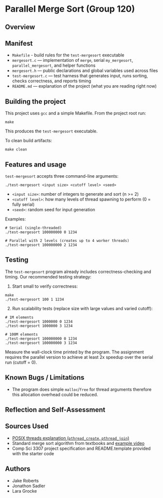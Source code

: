 # Parallel Merge Sort (Group 120)

## Overview



## Manifest

- `Makefile` - build rules for the `test-mergesort` executable
- `mergesort.c` — implementation of `merge`, serial `my_mergesort`, `parallel_mergesort`, and helper functions
- `mergesort.h` — public declarations and global variables used across files
- `test-mergesort.c` — test harness that generates input, runs sorting, checks correctness, and reports timing
- `README.md` — explanation of the project (what you are reading right now)

## Building the project

This project uses `gcc` and a simple Makefile. From the project root run:

```
make
```

This produces the `test-mergesort` executable.

To clean build artifacts:

```
make clean
```

## Features and usage

`test-mergesort` accepts three command-line arguments:

```
./test-mergesort <input size> <cutoff level> <seed>
```

- `<input size>`: number of integers to generate and sort (n >= 2)
- `<cutoff level>`: how many levels of thread spawning to perform (0 = fully serial)
- `<seed>`: random seed for input generation

Examples:

```
# Serial (single-threaded)
./test-mergesort 100000000 0 1234

# Parallel with 2 levels (creates up to 4 worker threads)
./test-mergesort 100000000 2 1234
```

## Testing

The `test-mergesort` program already includes correctness-checking and timing.
Our recommended testing strategy:

1. Start small to verify correctness:

```
make
./test-mergesort 100 1 1234
```

2. Run scalability tests (replace size with large values and varied cutoff):

```
# 1M elements
./test-mergesort 1000000 0 1234
./test-mergesort 1000000 3 1234

# 100M elements
./test-mergesort 100000000 0 1234
./test-mergesort 100000000 3 1234
```

Measure the wall-clock time printed by the program. The assignment requires the parallel version to achieve at least 2x speedup over the serial run (cutoff = 0).

## Known Bugs / Limitations

- The program does simple `malloc`/`free` for thread arguments therefore this allocation overhead could be reduced.

## Reflection and Self-Assessment


## Sources Used

- [POSIX threads explanation (`pthread_create`, `pthread_join`)](https://medium.com/@ayogun/posix-thread-pthread-library-8915d867201f)
- Standard merge sort algorithm from textbooks and [example video](https://www.youtube.com/watch?v=KF2j-9iSf4Q&t=372s)
- Comp Sci 3307 project specification and README.template provided with the starter code


## Authors
- Jake Roberts
- Jonathon Sadler
- Lara Grocke